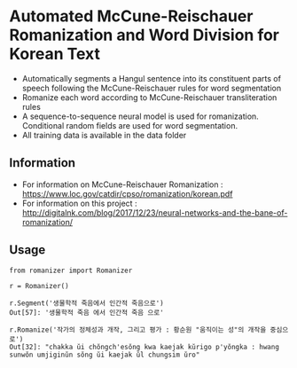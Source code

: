 ﻿Automated McCune-Reischauer Romanization and Word Division for Korean Text
=====

* Automatically segments a Hangul sentence into its constituent parts of speech following the McCune-Reischauer rules for word segmentation
* Romanize each word according to McCune-Reischauer transliteration rules 
* A sequence-to-sequence neural model is used for romanization. Conditional random fields are used for word segmentation.
* All training data is available in the data folder

Information
----

* For information on McCune-Reischauer Romanization : https://www.loc.gov/catdir/cpso/romanization/korean.pdf
* For information on this project : http://digitalnk.com/blog/2017/12/23/neural-networks-and-the-bane-of-romanization/

Usage
----

```
from romanizer import Romanizer

r = Romanizer()

r.Segment('생물학적 죽음에서 인간적 죽음으로')
Out[57]: '생물학적 죽음 에서 인간적 죽음 으로'

r.Romanize('작가의 정체성과 개작, 그리고 평가 : 황순원 "움직이는 성"의 개작을 중심으로')
Out[32]: "chakka ŭi chŏngch'esŏng kwa kaejak kŭrigo p'yŏngka : hwang sunwŏn umjiginŭn sŏng ŭi kaejak ŭl chungsim ŭro"
```